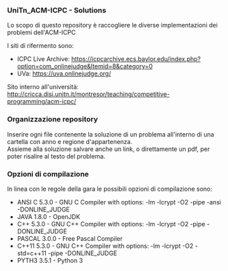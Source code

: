 ### UniTn_ACM-ICPC - Solutions
Lo scopo di questo repository è raccogliere le diverse implementazioni dei problemi dell'ACM-ICPC

I siti di rifermento sono:	
- ICPC Live Archive: https://icpcarchive.ecs.baylor.edu/index.php?option=com_onlinejudge&Itemid=8&category=0
- UVa: https://uva.onlinejudge.org/

Sito interno all'università: http://cricca.disi.unitn.it/montresor/teaching/competitive-programming/acm-icpc/

### Organizzazione repository
Inserire ogni file contenente la soluzione di un problema all'interno di una cartella con anno e regione d'appartenenza.  
Assieme alla soluzione salvare anche un link, o direttamente un pdf, per poter risalire al testo del problema.

### Opzioni di compilazione
In linea con le regole della gara le possibili opzioni di compilazione sono:
- ANSI C 5.3.0 - GNU C Compiler with options: -lm -lcrypt -O2 -pipe -ansi -DONLINE_JUDGE
- JAVA 1.8.0 - OpenJDK
- C++ 5.3.0 - GNU C++ Compiler with options: -lm -lcrypt -O2 -pipe -DONLINE_JUDGE
- PASCAL 3.0.0 - Free Pascal Compiler
- C++11 5.3.0 - GNU C++ Compiler with options: -lm -lcrypt -O2 -std=c++11 -pipe -DONLINE_JUDGE
- PYTH3 3.5.1 - Python 3